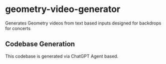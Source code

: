# geometry-video-generator
Generates Geometry videos from text based inputs designed for backdrops for concerts

## Codebase Generation
This codebase is generated via ChatGPT Agent based.